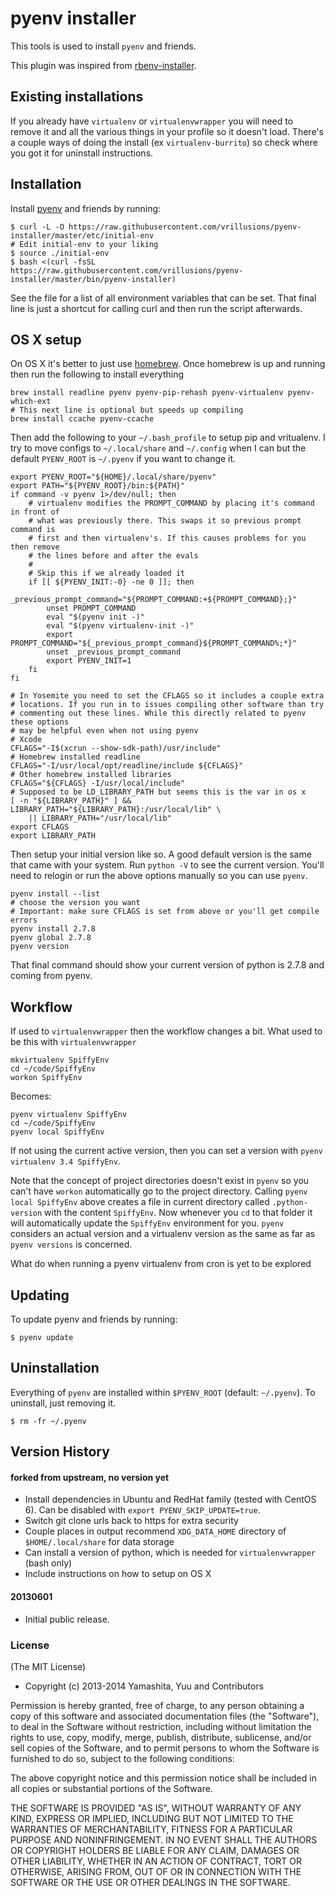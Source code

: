 # pyenv installer

This tools is used to install `pyenv` and friends.

This plugin was inspired from [rbenv-installer](https://github.com/fesplugas/rbenv-installer).

## Existing installations

If you already have `virtualenv` or `virtualenvwrapper` you will need to remove it and all the various things in your profile so it doesn't load. There's a couple ways of doing the install (ex `virtualenv-burrito`) so check where you got it for uninstall instructions.

## Installation

Install [pyenv](https://github.com/yyuu/pyenv) and friends by running:

    $ curl -L -O https://raw.githubusercontent.com/vrillusions/pyenv-installer/master/etc/initial-env
    # Edit initial-env to your liking
    $ source ./initial-env
    $ bash <(curl -fsSL https://raw.githubusercontent.com/vrillusions/pyenv-installer/master/bin/pyenv-installer)

See the file for a list of all environment variables that can be set. That final line is just a shortcut for calling curl and then run the script afterwards.

## OS X setup

On OS X it's better to just use [homebrew](http://brew.sh).  Once homebrew is up and running then run the following to install everything

    brew install readline pyenv pyenv-pip-rehash pyenv-virtualenv pyenv-which-ext
    # This next line is optional but speeds up compiling
    brew install ccache pyenv-ccache

Then add the following to your `~/.bash_profile` to setup pip and vritualenv. I try to move configs to `~/.local/share` and `~/.config` when I can but the default `PYENV_ROOT` is `~/.pyenv` if you want to change it.

    export PYENV_ROOT="${HOME}/.local/share/pyenv"
    export PATH="${PYENV_ROOT}/bin:${PATH}"
    if command -v pyenv 1>/dev/null; then
        # virtualenv modifies the PROMPT_COMMAND by placing it's command in front of
        # what was previously there. This swaps it so previous prompt command is
        # first and then virtualenv's. If this causes problems for you then remove
        # the lines before and after the evals
        #
        # Skip this if we already loaded it
        if [[ ${PYENV_INIT:-0} -ne 0 ]]; then
            _previous_prompt_command="${PROMPT_COMMAND:+${PROMPT_COMMAND};}"
            unset PROMPT_COMMAND
            eval "$(pyenv init -)"
            eval "$(pyenv virtualenv-init -)"
            export PROMPT_COMMAND="${_previous_prompt_command}${PROMPT_COMMAND%;*}"
            unset _previous_prompt_command
            export PYENV_INIT=1
        fi
    fi

    # In Yosemite you need to set the CFLAGS so it includes a couple extra
    # locations. If you run in to issues compiling other software than try
    # commenting out these lines. While this directly related to pyenv these options
    # may be helpful even when not using pyenv
    # Xcode
    CFLAGS="-I$(xcrun --show-sdk-path)/usr/include"
    # Homebrew installed readline
    CFLAGS="-I/usr/local/opt/readline/include ${CFLAGS}"
    # Other homebrew installed libraries
    CFLAGS="${CFLAGS} -I/usr/local/include"
    # Supposed to be LD_LIBRARY_PATH but seems this is the var in os x
    [ -n "${LIBRARY_PATH}" ] && LIBRARY_PATH="${LIBRARY_PATH}:/usr/local/lib" \
        || LIBRARY_PATH="/usr/local/lib"
    export CFLAGS
    export LIBRARY_PATH

Then setup your initial version like so.  A good default version is the same that came with your system.  Run `python -V` to see the current version. You'll need to relogin or run the above options manually so you can use `pyenv`.

    pyenv install --list
    # choose the version you want
    # Important: make sure CFLAGS is set from above or you'll get compile errors
    pyenv install 2.7.8
    pyenv global 2.7.8
    pyenv version

That final command should show your current version of python is 2.7.8 and coming from pyenv.

## Workflow

If used to `virtualenvwrapper` then the workflow changes a bit. What used to be this with `virtualenvwrapper`

    mkvirtualenv SpiffyEnv
    cd ~/code/SpiffyEnv
    workon SpiffyEnv

Becomes:

    pyenv virtualenv SpiffyEnv
    cd ~/code/SpiffyEnv
    pyenv local SpiffyEnv

If not using the current active version, then you can set a version with `pyenv virtualenv 3.4 SpiffyEnv`.

Note that the concept of project directories doesn't exist in `pyenv` so you can't have `workon` automatically go to the project directory. Calling `pyenv local SpiffyEnv` above creates a file in current directory called `.python-version` with the content `SpiffyEnv`. Now whenever you `cd` to that folder it will automatically update the `SpiffyEnv` environment for you. `pyenv` considers an actual version and a virtualenv version as the same as far as `pyenv versions` is concerned.

What do when running a pyenv virtualenv from cron is yet to be explored

## Updating

To update pyenv and friends by running:

    $ pyenv update

## Uninstallation

Everything of `pyenv` are installed within `$PYENV_ROOT` (default: `~/.pyenv`). To uninstall, just removing it.

    $ rm -fr ~/.pyenv

## Version History

#### forked from upstream, no version yet

* Install dependencies in Ubuntu and RedHat family (tested with CentOS 6). Can be disabled with `export PYENV_SKIP_UPDATE=true`.
* Switch git clone urls back to https for extra security
* Couple places in output recommend `XDG_DATA_HOME` directory of `$HOME/.local/share` for data storage
* Can install a version of python, which is needed for `virtualenvwrapper` (bash only)
* Include instructions on how to setup on OS X

#### 20130601

 * Initial public release.

### License

(The MIT License)

* Copyright (c) 2013-2014 Yamashita, Yuu and Contributors

Permission is hereby granted, free of charge, to any person obtaining
a copy of this software and associated documentation files (the
"Software"), to deal in the Software without restriction, including
without limitation the rights to use, copy, modify, merge, publish,
distribute, sublicense, and/or sell copies of the Software, and to
permit persons to whom the Software is furnished to do so, subject to
the following conditions:

The above copyright notice and this permission notice shall be
included in all copies or substantial portions of the Software.

THE SOFTWARE IS PROVIDED "AS IS", WITHOUT WARRANTY OF ANY KIND,
EXPRESS OR IMPLIED, INCLUDING BUT NOT LIMITED TO THE WARRANTIES OF
MERCHANTABILITY, FITNESS FOR A PARTICULAR PURPOSE AND
NONINFRINGEMENT. IN NO EVENT SHALL THE AUTHORS OR COPYRIGHT HOLDERS BE
LIABLE FOR ANY CLAIM, DAMAGES OR OTHER LIABILITY, WHETHER IN AN ACTION
OF CONTRACT, TORT OR OTHERWISE, ARISING FROM, OUT OF OR IN CONNECTION
WITH THE SOFTWARE OR THE USE OR OTHER DEALINGS IN THE SOFTWARE.
